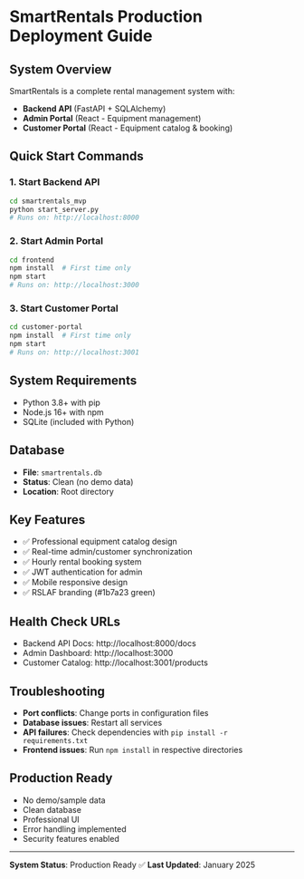 # SmartRentals Production Deployment Guide

## System Overview
SmartRentals is a complete rental management system with:
- **Backend API** (FastAPI + SQLAlchemy)
- **Admin Portal** (React - Equipment management)
- **Customer Portal** (React - Equipment catalog & booking)

## Quick Start Commands

### 1. Start Backend API
```bash
cd smartrentals_mvp
python start_server.py
# Runs on: http://localhost:8000
```

### 2. Start Admin Portal
```bash
cd frontend
npm install  # First time only
npm start
# Runs on: http://localhost:3000
```

### 3. Start Customer Portal
```bash
cd customer-portal
npm install  # First time only
npm start
# Runs on: http://localhost:3001
```

## System Requirements
- Python 3.8+ with pip
- Node.js 16+ with npm
- SQLite (included with Python)

## Database
- **File**: `smartrentals.db`
- **Status**: Clean (no demo data)
- **Location**: Root directory

## Key Features
- ✅ Professional equipment catalog design
- ✅ Real-time admin/customer synchronization
- ✅ Hourly rental booking system
- ✅ JWT authentication for admin
- ✅ Mobile responsive design
- ✅ RSLAF branding (#1b7a23 green)

## Health Check URLs
- Backend API Docs: http://localhost:8000/docs
- Admin Dashboard: http://localhost:3000
- Customer Catalog: http://localhost:3001/products

## Troubleshooting
- **Port conflicts**: Change ports in configuration files
- **Database issues**: Restart all services
- **API failures**: Check dependencies with `pip install -r requirements.txt`
- **Frontend issues**: Run `npm install` in respective directories

## Production Ready
- No demo/sample data
- Clean database
- Professional UI
- Error handling implemented
- Security features enabled

---
**System Status**: Production Ready ✅
**Last Updated**: January 2025
